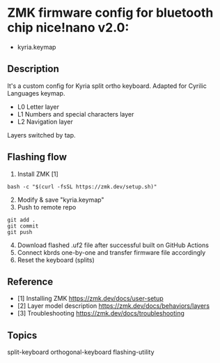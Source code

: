 # ZMK firmware config for bluetooth chip nice!nano v2.0:
- kyria.keymap

## Description
It's a custom config for Kyria split ortho keyboard.
Adapted for Cyrilic Languages keymap.
- L0 Letter layer
- L1 Numbers and special characters layer
- L2 Navigation layer

Layers switched by tap.

## Flashing flow
1. Install ZMK [1]
```
bash -c "$(curl -fsSL https://zmk.dev/setup.sh)"
```

2. Modify & save "kyria.keymap"
3. Push to remote repo
```
git add .
git commit
git push
```
4. Download flashed .uf2 file after successful built on GitHub Actions
5. Connect kbrds one-by-one and transfer firmware file accordingly
6. Reset the keyboard (splits)

## Reference
- [1] Installing ZMK
https://zmk.dev/docs/user-setup
- [2] Layer model description
https://zmk.dev/docs/behaviors/layers
- [3] Troubleshooting
https://zmk.dev/docs/troubleshooting
## Topics
split-keyboard orthogonal-keyboard flashing-utility